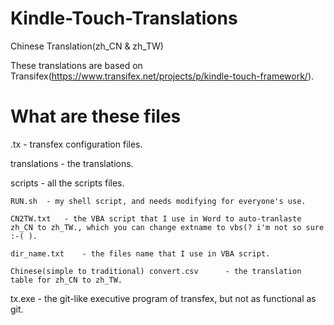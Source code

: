 Kindle-Touch-Translations
=========================

Chinese Translation(zh_CN &amp; zh_TW)

These translations are based on Transifex(https://www.transifex.net/projects/p/kindle-touch-framework/).


What are these files
====================

.tx		- transfex configuration files.

translations	- the translations.

scripts		- all the scripts files.

	RUN.sh	- my shell script, and needs modifying for everyone's use.
	
	CN2TW.txt   - the VBA script that I use in Word to auto-tranlaste zh_CN to zh_TW., which you can change extname to vbs(? i'm not so sure :-( ).
    
	dir_name.txt	- the files name that I use in VBA script.
	
	Chinese(simple to traditional) convert.csv		- the translation table for zh_CN to zh_TW.
    
tx.exe		- the git-like executive program of transfex, but not as functional as git.
